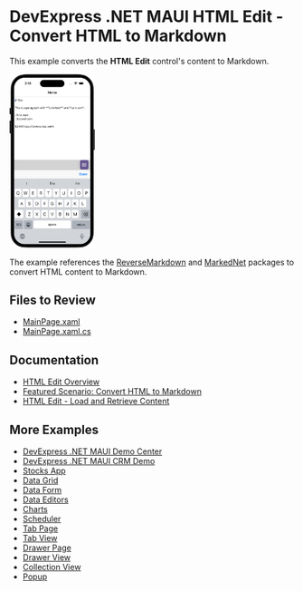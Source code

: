 # DevExpress .NET MAUI HTML Edit - Convert HTML to Markdown

This example converts the **HTML Edit** control's content to Markdown.

<img src="html-edit-convert-to-markdown.png" width="30%"/>

The example references the [ReverseMarkdown](https://www.nuget.org/packages/ReverseMarkdown) and [MarkedNet](https://www.nuget.org/packages/MarkedNet) packages to convert HTML content to Markdown.

## Files to Review

- [MainPage.xaml](MainPage.xaml)
- [MainPage.xaml.cs](MainPage.xaml.cs)

## Documentation

- [HTML Edit Overview](https://docs.devexpress.com/MAUI/404635)
- [Featured Scenario: Convert HTML to Markdown](https://docs.devexpress.com/MAUI/405019)
- [HTML Edit - Load and Retrieve Content](https://docs.devexpress.com/MAUI/404637/html-edit/load-and-obtain-markup)

## More Examples

* [DevExpress .NET MAUI Demo Center](https://github.com/DevExpress-Examples/maui-demo-app)
* [DevExpress .NET MAUI CRM Demo](https://github.com/DevExpress-Examples/maui-crm-demo)
* [Stocks App](https://github.com/DevExpress-Examples/maui-stocks-mini)
* [Data Grid](https://github.com/DevExpress-Examples/maui-data-grid-get-started)
* [Data Form](https://github.com/DevExpress-Examples/maui-data-form-get-started)
* [Data Editors](https://github.com/DevExpress-Examples/maui-editors-get-started)
* [Charts](https://github.com/DevExpress-Examples/maui-charts)
* [Scheduler](https://github.com/DevExpress-Examples/maui-scheduler-get-started)
* [Tab Page](https://github.com/DevExpress-Examples/maui-tab-page-get-started)
* [Tab View](https://github.com/DevExpress-Examples/maui-tab-view-get-started)
* [Drawer Page](https://github.com/DevExpress-Examples/maui-drawer-page-get-started)
* [Drawer View](https://github.com/DevExpress-Examples/maui-drawer-view-get-started)
* [Collection View](https://github.com/DevExpress-Examples/maui-collection-view-get-started)
* [Popup](https://github.com/DevExpress-Examples/maui-popup-get-started)
